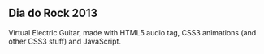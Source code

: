 ## Dia do Rock 2013
Virtual Electric Guitar, made with HTML5 audio tag, CSS3 animations (and other CSS3 stuff) and JavaScript.

